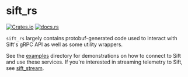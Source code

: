 # sift_rs

[![Crates.io](https://img.shields.io/crates/v/sift_rs.svg)](https://crates.io/crates/sift_rs)
[![docs.rs](https://img.shields.io/docsrs/sift_rs)](https://docs.rs/sift_rs/latest/sift_rs/)

`sift_rs` largely contains protobuf-generated code used to interact with Sift's gRPC API as well as some
utility wrappers.

See the [examples](./examples/) directory for demonstrations on how to connect to Sift and use these services.
If you're interested in streaming telemetry to Sift, see [sift_stream](../sift_stream/).
